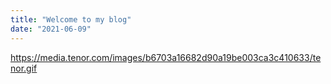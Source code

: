 ```yaml
---
title: "Welcome to my blog"
date: "2021-06-09"
---
```


https://media.tenor.com/images/b6703a16682d90a19be003ca3c410633/tenor.gif
